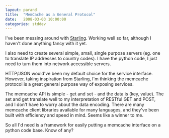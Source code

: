 ```yaml
---
layout: parand
title:  "MemCache as a General Protocol"
date:   2008-03-03 10:00:00
categories: stddev
---
```

I've been messing around with [Starling](/web/20101222033503/http://rubyforge.org/projects/starling/). Working well so far, although I haven't done anything fancy with it yet.

I also need to create several simple, small, single purpose servers \(eg. one to translate IP addresses to country codes\). I have the python code, I just need to turn them into network accessible servers.

HTTP/JSON would've been my default choice for the service interface. However, taking inspiration from Starling, I'm thinking the memcache protocol is a great general purpose way of exposing services.

The memcache API is simple - get and set - and the data is \(key, value\). The set and get translate well to my interpretation of RESTful GET and POST, and I don't have to worry about the data encoding. There are many memcache client libraries available for many languages, and they've been built with efficiency and speed in mind. Seems like a winner to me.

So all I'd need is a framework for easily putting a memcache interface on a python code base. Know of any?
